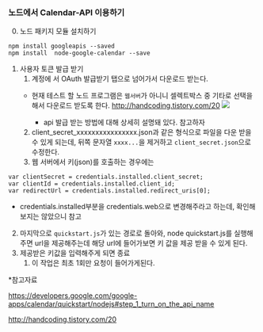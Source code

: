 ### 노드에서 Calendar-API 이용하기

0. 노드 패키지 모듈 설치하기

```
npm install googleapis --saved
npm install  node-google-calendar --save
```
1. 사용자 토큰 발급 받기
    1. 계정에 서 OAuth 발급받기 탭으로 넘어가서 다운로드 받는다.
    * 현재 테스트 할 노드 프로그램은 `웹서버`가 아니니 셀렉트박스 중 기타로 선택을 해서 다운로드 받도록 한다.
     http://handcoding.tistory.com/20
![](http://img1.daumcdn.net/thumb/R1920x0/?fname=http%3A%2F%2Fcfile25.uf.tistory.com%2Fimage%2F2319DD4758F0BC0B2C4BAD)

        - api 발급 받는 방법에 대해 상세히 설명돼 있다. 참고하자
    2.  client_secret_xxxxxxxxxxxxxxxx.json과 같은 형식으로 파일을 다운 받을 수 있게 되는데, 뒤쪽 문자열 `xxxx...`을 제거하고 `client_secret.json`으로 수정한다.
    3. 웹 서버에서 키(json)를 호출하는 경우에는
```
var clientSecret = credentials.installed.client_secret;
var clientId = credentials.installed.client_id;
var redirectUrl = credentials.installed.redirect_uris[0];
```
* credentials.installed부분을 credentials.web으로 변경해주라고 하는데, 확인해 보지는 않았으니 참고
2. 마지막으로 `quickstart.js`가 있는 경로로 돌아와, node quickstart.js를 실행해주면 url을 제공해주는데 해당 url에 들어가보면 키 값을 제공 받을 수 있게 된다.
3. 제공받은 키값을 입력해주게 되면 종료
    1. 이 작업은 최초 1회만 요청이 들어가게된다.


*참고자료

https://developers.google.com/google-apps/calendar/quickstart/nodejs#step_1_turn_on_the_api_name

http://handcoding.tistory.com/20
